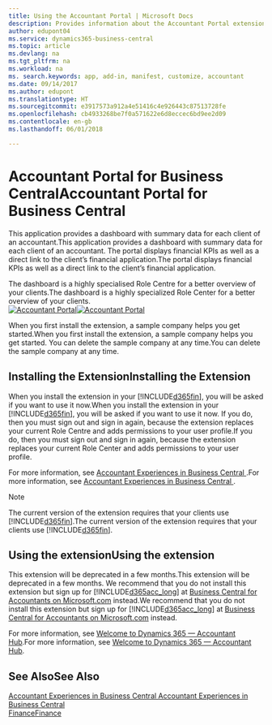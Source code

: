 ```yaml
---
title: Using the Accountant Portal | Microsoft Docs
description: Provides information about the Accountant Portal extension.
author: edupont04
ms.service: dynamics365-business-central
ms.topic: article
ms.devlang: na
ms.tgt_pltfrm: na
ms.workload: na
ms. search.keywords: app, add-in, manifest, customize, accountant
ms.date: 09/14/2017
ms.author: edupont
ms.translationtype: HT
ms.sourcegitcommit: e3917573a912a4e51416c4e926443c87513728fe
ms.openlocfilehash: cb4933268be7f0a571622e6d8eccec6bd9ee2d09
ms.contentlocale: en-gb
ms.lasthandoff: 06/01/2018

---
```

# <a name="accountant-portal-for-business-central"></a><span data-ttu-id="6d2e2-103">Accountant Portal for Business Central</span><span class="sxs-lookup"><span data-stu-id="6d2e2-103">Accountant Portal for Business Central</span></span>
<span data-ttu-id="6d2e2-104">This application provides a dashboard with summary data for each client of an accountant.</span><span class="sxs-lookup"><span data-stu-id="6d2e2-104">This application provides a dashboard with summary data for each client of an accountant.</span></span> <span data-ttu-id="6d2e2-105">The portal displays financial KPIs as well as a direct link to the client’s financial application.</span><span class="sxs-lookup"><span data-stu-id="6d2e2-105">The portal displays financial KPIs as well as a direct link to the client’s financial application.</span></span>  

<span data-ttu-id="6d2e2-106">The dashboard is a highly specialised Role Centre for a better overview of your clients.</span><span class="sxs-lookup"><span data-stu-id="6d2e2-106">The dashboard is a highly specialized Role Center for a better overview of your clients.</span></span>  
<span data-ttu-id="6d2e2-107">[![Accountant Portal](./media/ui-extensions-accportal/accountant-portal.png)](https://go.microsoft.com/fwlink/?linkid=851257)</span><span class="sxs-lookup"><span data-stu-id="6d2e2-107">[![Accountant Portal](./media/ui-extensions-accportal/accountant-portal.png)](https://go.microsoft.com/fwlink/?linkid=851257)</span></span>

<span data-ttu-id="6d2e2-108">When you first install the extension, a sample company helps you get started.</span><span class="sxs-lookup"><span data-stu-id="6d2e2-108">When you first install the extension, a sample company helps you get started.</span></span> <span data-ttu-id="6d2e2-109">You can delete the sample company at any time.</span><span class="sxs-lookup"><span data-stu-id="6d2e2-109">You can delete the sample company at any time.</span></span>  

## <a name="installing-the-extension"></a><span data-ttu-id="6d2e2-110">Installing the Extension</span><span class="sxs-lookup"><span data-stu-id="6d2e2-110">Installing the Extension</span></span>
<span data-ttu-id="6d2e2-111">When you install the extension in your [!INCLUDE[d365fin](includes/d365fin_md.md)], you will be asked if you want to use it now.</span><span class="sxs-lookup"><span data-stu-id="6d2e2-111">When you install the extension in your [!INCLUDE[d365fin](includes/d365fin_md.md)], you will be asked if you want to use it now.</span></span> <span data-ttu-id="6d2e2-112">If you do, then you must sign out and sign in again, because the extension replaces your current Role Centre and adds permissions to your user profile.</span><span class="sxs-lookup"><span data-stu-id="6d2e2-112">If you do, then you must sign out and sign in again, because the extension replaces your current Role Center and adds permissions to your user profile.</span></span>  

<span data-ttu-id="6d2e2-113">For more information, see [Accountant Experiences in Business Central ](finance-accounting.md).</span><span class="sxs-lookup"><span data-stu-id="6d2e2-113">For more information, see [Accountant Experiences in Business Central ](finance-accounting.md).</span></span>  

> [!NOTE]  
>  <span data-ttu-id="6d2e2-114">The current version of the extension requires that your clients use [!INCLUDE[d365fin](includes/d365fin_md.md)].</span><span class="sxs-lookup"><span data-stu-id="6d2e2-114">The current version of the extension requires that your clients use [!INCLUDE[d365fin](includes/d365fin_md.md)].</span></span>  

## <a name="using-the-extension"></a><span data-ttu-id="6d2e2-115">Using the extension</span><span class="sxs-lookup"><span data-stu-id="6d2e2-115">Using the extension</span></span>
<span data-ttu-id="6d2e2-116">This extension will be deprecated in a few months.</span><span class="sxs-lookup"><span data-stu-id="6d2e2-116">This extension will be deprecated in a few months.</span></span> <span data-ttu-id="6d2e2-117">We recommend that you do not install this extension but sign up for [!INCLUDE[d365acc_long](includes/d365acc_long_md.md)] at [Business Central for Accountants on Microsoft.com](https://www.microsoft.com/en-us/dynamics365/financial-insights-for-accountants) instead.</span><span class="sxs-lookup"><span data-stu-id="6d2e2-117">We recommend that you do not install this extension but sign up for [!INCLUDE[d365acc_long](includes/d365acc_long_md.md)] at [Business Central for Accountants on Microsoft.com](https://www.microsoft.com/en-us/dynamics365/financial-insights-for-accountants) instead.</span></span>

<span data-ttu-id="6d2e2-118">For more information, see [Welcome to Dynamics 365 — Accountant Hub](/dynamics365/accountants/index).</span><span class="sxs-lookup"><span data-stu-id="6d2e2-118">For more information, see [Welcome to Dynamics 365 — Accountant Hub](/dynamics365/accountants/index).</span></span>  

## <a name="see-also"></a><span data-ttu-id="6d2e2-119">See Also</span><span class="sxs-lookup"><span data-stu-id="6d2e2-119">See Also</span></span>
[<span data-ttu-id="6d2e2-120">Accountant Experiences in Business Central </span><span class="sxs-lookup"><span data-stu-id="6d2e2-120">Accountant Experiences in Business Central </span></span>](finance-accounting.md)  
[<span data-ttu-id="6d2e2-121">Finance</span><span class="sxs-lookup"><span data-stu-id="6d2e2-121">Finance</span></span>](finance.md)  

